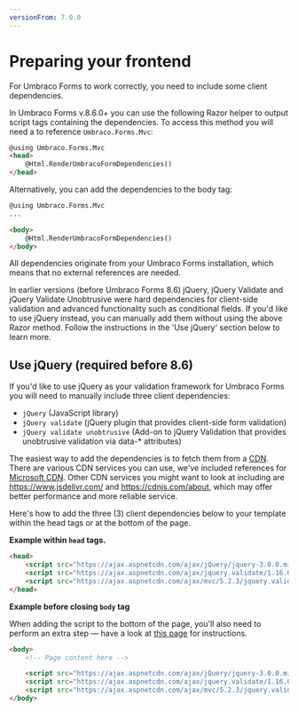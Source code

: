 ```yaml
---
versionFrom: 7.0.0
---
```


# Preparing your frontend

For Umbraco Forms to work correctly, you need to include some client dependencies.

In Umbraco Forms v.8.6.0+ you can use the following Razor helper to output script tags containing the dependencies. To access this method you will need a to reference `Umbraco.Forms.Mvc`:

```html
@using Umbraco.Forms.Mvc
<head>
    @Html.RenderUmbracoFormDependencies()
</head>
```

Alternatively, you can add the dependencies to the body tag:
```html
@using Umbraco.Forms.Mvc
...

<body>
    @Html.RenderUmbracoFormDependencies()
</body>
```

All dependencies originate from your Umbraco Forms installation, which means that no external references are needed.

In earlier versions (before Umbraco Forms 8.6) jQuery, jQuery Validate and jQuery Validate Unobtrusive were hard dependencies for client-side validation and advanced functionality such as conditional fields. If you'd like to use jQuery instead, you can manually add them without using the above Razor method. Follow the instructions in the 'Use jQuery' section below to learn more.


## Use jQuery (required before 8.6)

If you'd like to use jQuery as your validation framework for Umbraco Forms you will need to manually include three client dependencies:

- `jQuery` (JavaScript library)
- `jQuery validate` (jQuery plugin that provides client-side form validation)
- `jQuery validate unobtrusive` (Add-on to jQuery Validation that provides unobtrusive validation via data-* attributes)

The easiest way to add the dependencies is to fetch them from a [CDN](https://en.wikipedia.org/wiki/Content_delivery_network). There are various CDN services you can use, we've included references for [Microsoft CDN](https://docs.microsoft.com/en-us/aspnet/ajax/cdn/overview). Other CDN services you might want to look at including are https://www.jsdelivr.com/ and https://cdnjs.com/about, which may offer better performance and more reliable service.

Here's how to add the three (3) client dependencies below to your template within the head tags or at the bottom of the page.

**Example within `head` tags.**

```html
<head>
    <script src="https://ajax.aspnetcdn.com/ajax/jQuery/jquery-3.0.0.min.js"></script>
    <script src="https://ajax.aspnetcdn.com/ajax/jquery.validate/1.16.0/jquery.validate.min.js"></script>
    <script src="https://ajax.aspnetcdn.com/ajax/mvc/5.2.3/jquery.validate.unobtrusive.min.js"></script>
</head>
```

**Example before closing `body` tag**

When adding the script to the bottom of the page, you'll also need to perform an extra step — have a look at [this page](../Rendering-Scripts/index.md) for instructions.

```html
<body>
    <!-- Page content here -->

    <script src="https://ajax.aspnetcdn.com/ajax/jQuery/jquery-3.0.0.min.js"></script>
    <script src="https://ajax.aspnetcdn.com/ajax/jquery.validate/1.16.0/jquery.validate.min.js"></script>
    <script src="https://ajax.aspnetcdn.com/ajax/mvc/5.2.3/jquery.validate.unobtrusive.min.js"></script>
</body>
```

